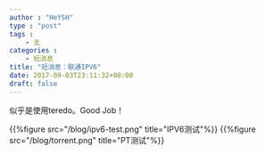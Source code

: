 ```yaml
---
author : "HeYSH"
type : "post"
tags :
    - 无
categories :
    - 短消息
title: "短消息：联通IPV6"
date: 2017-09-03T23:11:32+08:00
draft: false
---
```

似乎是使用teredo。Good Job！

<!--more-->

{{%figure src="/blog/ipv6-test.png" title="IPV6测试"%}}
{{%figure src="/blog/torrent.png" title="PT测试"%}}

